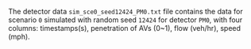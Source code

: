 The detector data `sim_sce0_seed12424_PM0.txt` file contains the data for scenario `0` simulated with random seed `12424` for detector `PM0`, with four columns: timestamps(s), penetration of AVs (0~1), flow (veh/hr), speed (mph).
